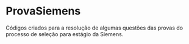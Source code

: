 # ProvaSiemens
Códigos criados para a resolução de algumas questões das provas do processo de seleção para estágio da Siemens.
